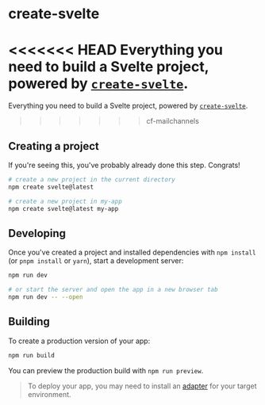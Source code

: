 # create-svelte

<<<<<<< HEAD
Everything you need to build a Svelte project, powered by [`create-svelte`](https://github.com/sveltejs/kit/tree/master/packages/create-svelte).
=======
Everything you need to build a Svelte project, powered by [`create-svelte`](https://github.com/sveltejs/kit/tree/main/packages/create-svelte).
>>>>>>> cf-mailchannels

## Creating a project

If you're seeing this, you've probably already done this step. Congrats!

```bash
# create a new project in the current directory
npm create svelte@latest

# create a new project in my-app
npm create svelte@latest my-app
```

## Developing

Once you've created a project and installed dependencies with `npm install` (or `pnpm install` or `yarn`), start a development server:

```bash
npm run dev

# or start the server and open the app in a new browser tab
npm run dev -- --open
```

## Building

To create a production version of your app:

```bash
npm run build
```

You can preview the production build with `npm run preview`.

> To deploy your app, you may need to install an [adapter](https://kit.svelte.dev/docs/adapters) for your target environment.
